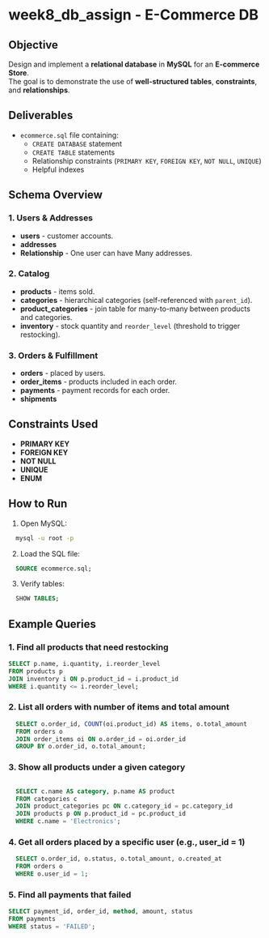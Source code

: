 # week8_db_assign - E-Commerce DB

## Objective
Design and implement a **relational database** in **MySQL** for an **E-commerce Store**.  
The goal is to demonstrate the use of **well-structured tables**, **constraints**, and **relationships**.

## Deliverables
- `ecommerce.sql` file containing:
  - `CREATE DATABASE` statement  
  - `CREATE TABLE` statements  
  - Relationship constraints (`PRIMARY KEY`, `FOREIGN KEY`, `NOT NULL`, `UNIQUE`)  
  - Helpful indexes

## Schema Overview

### 1. Users & Addresses
- **users** - customer accounts.  
- **addresses**   
- **Relationship** - One user can have Many addresses.

### 2. Catalog
- **products** - items sold.  
- **categories** - hierarchical categories (self-referenced with `parent_id`).  
- **product_categories** - join table for many-to-many between products and categories.  
- **inventory** - stock quantity and `reorder_level` (threshold to trigger restocking).  

### 3. Orders & Fulfillment
- **orders** - placed by users.  
- **order_items** - products included in each order.  
- **payments** - payment records for each order.  
- **shipments**  

## Constraints Used
- **PRIMARY KEY**  
- **FOREIGN KEY**  
- **NOT NULL** 
- **UNIQUE**  
- **ENUM** 

## How to Run
1. Open MySQL:
```bash
  mysql -u root -p
```
2. Load the SQL file:
  ```sql
    SOURCE ecommerce.sql;
  ```
3. Verify tables:
  ```sql
    SHOW TABLES;
  ```

## Example Queries

### 1. Find all products that need restocking
  ```sql
  SELECT p.name, i.quantity, i.reorder_level
  FROM products p
  JOIN inventory i ON p.product_id = i.product_id
  WHERE i.quantity <= i.reorder_level;
  ```

### 2. List all orders with number of items and total amount
```sql
  SELECT o.order_id, COUNT(oi.product_id) AS items, o.total_amount
  FROM orders o
  JOIN order_items oi ON o.order_id = oi.order_id
  GROUP BY o.order_id, o.total_amount;
```

### 3. Show all products under a given category
```sql

  SELECT c.name AS category, p.name AS product
  FROM categories c
  JOIN product_categories pc ON c.category_id = pc.category_id
  JOIN products p ON p.product_id = pc.product_id
  WHERE c.name = 'Electronics';
```
### 4. Get all orders placed by a specific user (e.g., user_id = 1)
```sql
  SELECT o.order_id, o.status, o.total_amount, o.created_at
  FROM orders o
  WHERE o.user_id = 1;
```
### 5. Find all payments that failed
  ```sql
  SELECT payment_id, order_id, method, amount, status
  FROM payments
  WHERE status = 'FAILED';
```




